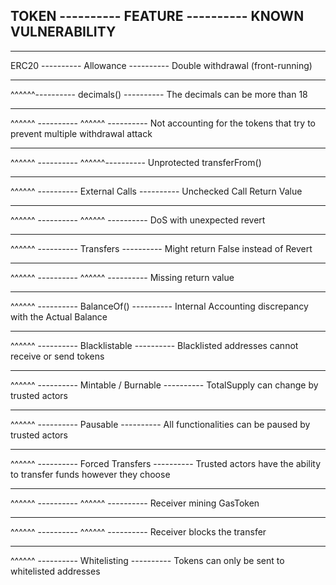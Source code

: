 ## TOKEN ---------- FEATURE ---------- KNOWN VULNERABILITY

---

ERC20 ---------- Allowance ---------- Double withdrawal (front-running)

---

^^^^^^---------- decimals() ---------- The decimals can be more than 18

---

^^^^^^ ---------- ^^^^^^ ---------- Not accounting for the tokens that try to prevent multiple withdrawal attack

---

^^^^^^ ---------- ^^^^^^---------- Unprotected ‍‍‍‍‍‍‍transferFrom()

---

^^^^^^ ---------- External Calls ---------- Unchecked Call Return Value

---

^^^^^^ ---------- ^^^^^^ ---------- DoS with unexpected revert

---

^^^^^^ ---------- Transfers ---------- Might return False instead of Revert

---

^^^^^^ ---------- ^^^^^^ ---------- Missing return value

---

^^^^^^ ---------- BalanceOf() ---------- Internal Accounting discrepancy with the Actual Balance

---

^^^^^^ ---------- Blacklistable ---------- Blacklisted addresses cannot receive or send tokens

---

^^^^^^ ---------- Mintable / Burnable ---------- TotalSupply can change by trusted actors

---

^^^^^^ ---------- Pausable ---------- All functionalities can be paused by trusted actors

---

^^^^^^ ---------- Forced Transfers ---------- Trusted actors have the ability to transfer funds however they choose

---

^^^^^^ ---------- ^^^^^^ ---------- Receiver mining GasToken

---

^^^^^^ ---------- ^^^^^^ ---------- Receiver blocks the transfer

---

^^^^^^ ---------- Whitelisting ---------- Tokens can only be sent to whitelisted addresses
